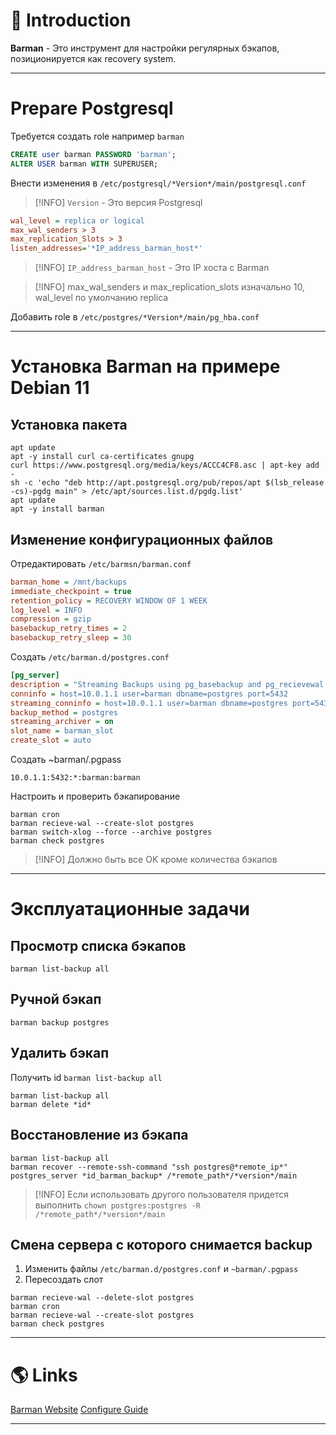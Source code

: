 # 📖 Introduction

**Barman** - Это инструмент для настройки регулярных бэкапов, позиционируется как recovery system.

---

# Prepare Postgresql

Требуется создать role например `barman`

```sql
CREATE user barman PASSWORD 'barman';
ALTER USER barman WITH SUPERUSER;
```

Внести изменения в `/etc/postgresql/*Version*/main/postgresql.conf`

>[!INFO] `Version` - Это версия Postgresql

```ini
wal_level = replica or logical
max_wal_senders > 3
max_replication_Slots > 3
listen_addresses='*IP_address_barman_host*'
```

>[!INFO] `IP_address_barman_host` - Это IP хоста с Barman

> [!INFO] max_wal_senders и max_replication_slots изначально 10, wal_level по умолчанию replica

Добавить role в `/etc/postgres/*Version*/main/pg_hba.conf`

---

# Установка Barman на примере Debian 11

## Установка пакета

```shell
apt update
apt -y install curl ca-certificates gnupg
curl https://www.postgresql.org/media/keys/ACCC4CF8.asc | apt-key add -
sh -c 'echo "deb http://apt.postgresql.org/pub/repos/apt $(lsb_release -cs)-pgdg main" > /etc/apt/sources.list.d/pgdg.list'
apt update
apt -y install barman
```

## Изменение конфигурационных файлов

Отредактировать `/etc/barmsn/barman.conf`

```ini
barman_home = /mnt/backups
immediate_checkpoint = true
retention_policy = RECOVERY WINDOW OF 1 WEEK
log_level = INFO
compression = gzip
basebackup_retry_times = 2
basebackup_retry_sleep = 30
```

Создать `/etc/barman.d/postgres.conf`

```ini
[pg_server]
description = "Streaming Backups using pg_basebackup and pg_recievewal for archiving wal files"
conninfo = host=10.0.1.1 user=barman dbname=postgres port=5432
streaming_conninfo = host=10.0.1.1 user=barman dbname=postgres port=5432
backup_method = postgres
streaming_archiver = on
slot_name = barman_slot
create_slot = auto
```

Создать ~barman/.pgpass

```text
10.0.1.1:5432:*:barman:barman
```

Настроить и проверить бэкапирование

```shell
barman cron
barman recieve-wal --create-slot postgres
barman switch-xlog --force --archive postgres
barman check postgres
```

> [!INFO] Должно быть все OK кроме количества бэкапов

---
# Эксплуатационные задачи

## Просмотр списка бэкапов

```shell
barman list-backup all
```

## Ручной бэкап

```shell
barman backup postgres
```

## Удалить бэкап

Получить id `barman list-backup all`

```shell
barman list-backup all
barman delete *id*
```

## Восстановление из бэкапа

```shell
barman list-backup all
barman recover --remote-ssh-command "ssh postgres@*remote_ip*" postgres_server *id_barman_backup* /*remote_path*/*version*/main
```

> [!INFO] Если использовать другого пользователя придется выполнить
> `chown postgres:postgres -R /*remote_path*/*version*/main`

## Смена сервера с которого снимается backup

1. Изменить файлы `/etc/barman.d/postgres.conf` и `~barman/.pgpass`
2. Пересоздать слот

```shell
barman recieve-wal --delete-slot postgres
barman cron
barman recieve-wal --create-slot postgres
barman check postgres
```


---

# 🌎 Links

[Barman Website](https://pgbarman.org)
[Configure Guide](https://stormatics.tech/alis-planet-postgresql/postgresql-backup-and-recovery-management-using-barman)

---
